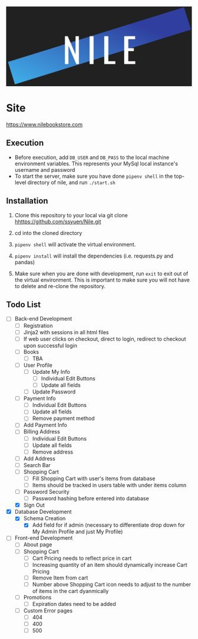 <p align="center">
  <img src="static/images/NileLg.png">
</p>

# Site
https://www.nilebookstore.com

## Execution

- Before execution, add `DB_USER` and `DB_PASS` to the local machine environment variables. This represents your
MySql local instance's username and password
- To start the server, make sure you have done `pipenv shell` in the top-level directory of nile, and run `./start.sh`

## Installation

1. Clone this repository to your local via git clone <hhttps://github.com/ssyuen/Nile.git>

2. cd into the cloned directory

3. `pipenv shell` will activate the virtual environment.

4. `pipenv install` will install the dependencies (i.e. requests.py and pandas)

5. Make sure when you are done with development, run `exit` to exit out of the virtual environment. This is important to make sure you will not have to delete and re-clone the repository.

## Todo List

- [ ] Back-end Development
  - [ ] Registration
  - [ ] Jinja2 with sessions in all html files
  - [ ] If web user clicks on checkout, direct to login, redirect to checkout upon successful login
  - [ ] Books
    - [ ] TBA
  - [ ] User Profile
    - [ ] Update My Info
      - [ ] Individual Edit Buttons
      - [ ] Update all fields
    - [ ] Update Password
  - [ ] Payment Info
    - [ ] Individual Edit Buttons
    - [ ] Update all fields
    - [ ] Remove payment method
  - [ ] Add Payment Info
  - [ ] Billing Address
    - [ ] Individual Edit Buttons
    - [ ] Update all fields
    - [ ] Remove address
  - [ ] Add Address
  - [ ] Search Bar
  - [ ] Shopping Cart
    - [ ] Fill Shopping Cart with user's items from database
    - [ ] Items should be tracked in users table with under items column
  - [ ] Password Security
    - [ ] Password hashing before entered into database
  - [x] Sign Out
- [x] Database Development
  - [x] Schema Creation
    - [x] Add field for if admin (necessary to differentiate drop down for My Admin Profile and just My Profile)
- [ ] Front-end Development
  - [ ] About page
  - [ ] Shopping Cart
    - [ ] Cart Pricing needs to reflect price in cart
    - [ ] Increasing quantity of an item should dynamically increase Cart Pricing
    - [ ] Remove Item from cart
    - [ ] Number above Shopping Cart icon needs to adjust to the number of items in the cart dyanmically
  - [ ] Promotions
    - [ ] Expiration dates need to be added
  - [ ] Custom Error pages
    - [ ] 404
    - [ ] 400
    - [ ] 500
